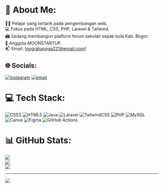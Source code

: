 # 💫 About Me:
👨‍🎓 Pelajar yang tertarik pada pengembangan web.<br>💻 Fokus pada HTML, CSS, PHP, Laravel & Tailwind.<br>🏟️ Sedang membangun platform forum sekolah sepak bola Kab. Bogor.<br>🚀 Anggota MOONSTARTUP.<br>📬 Email: [nugrahayoga221@email.com]<br>


## 🌐 Socials:
[![Instagram](https://img.shields.io/badge/Instagram-%23E4405F.svg?logo=Instagram&logoColor=white)](https://instagram.com/@vloidgoy) [![email](https://img.shields.io/badge/Email-D14836?logo=gmail&logoColor=white)](mailto:nugrahayoga221@gmail.com) 

# 💻 Tech Stack:
![CSS3](https://img.shields.io/badge/css3-%231572B6.svg?style=for-the-badge&logo=css3&logoColor=white) ![HTML5](https://img.shields.io/badge/html5-%23E34F26.svg?style=for-the-badge&logo=html5&logoColor=white) ![Java](https://img.shields.io/badge/java-%23ED8B00.svg?style=for-the-badge&logo=openjdk&logoColor=white) ![Laravel](https://img.shields.io/badge/laravel-%23FF2D20.svg?style=for-the-badge&logo=laravel&logoColor=white) ![TailwindCSS](https://img.shields.io/badge/tailwindcss-%2338B2AC.svg?style=for-the-badge&logo=tailwind-css&logoColor=white) ![PHP](https://img.shields.io/badge/php-%23777BB4.svg?style=for-the-badge&logo=php&logoColor=white) ![MySQL](https://img.shields.io/badge/mysql-4479A1.svg?style=for-the-badge&logo=mysql&logoColor=white) ![Canva](https://img.shields.io/badge/Canva-%2300C4CC.svg?style=for-the-badge&logo=Canva&logoColor=white) ![Figma](https://img.shields.io/badge/figma-%23F24E1E.svg?style=for-the-badge&logo=figma&logoColor=white) ![GitHub Actions](https://img.shields.io/badge/github%20actions-%232671E5.svg?style=for-the-badge&logo=githubactions&logoColor=white)
# 📊 GitHub Stats:
![](https://github-readme-stats.vercel.app/api?username=YOGA-NUGRAHA&theme=dark&hide_border=false&include_all_commits=false&count_private=false)<br/>
![](https://nirzak-streak-stats.vercel.app/?user=YOGA-NUGRAHA&theme=dark&hide_border=false)<br/>
![](https://github-readme-stats.vercel.app/api/top-langs/?username=YOGA-NUGRAHA&theme=dark&hide_border=false&include_all_commits=false&count_private=false&layout=compact)

---
[![](https://visitcount.itsvg.in/api?id=YOGA-NUGRAHA&icon=0&color=0)](https://visitcount.itsvg.in)

<!-- Proudly created with GPRM ( https://gprm.itsvg.in ) -->
